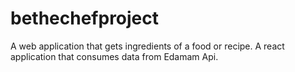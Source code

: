 # bethechefproject

A web application that gets ingredients of a food or recipe. 
A react application that consumes data from Edamam Api.
